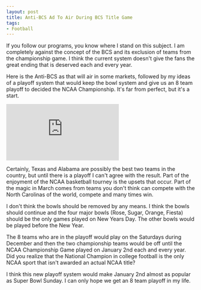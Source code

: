 ```yaml
---
layout: post
title: Anti-BCS Ad To Air During BCS Title Game
tags:
- Football
---
```


If you follow our programs, you know where I stand on this subject. I am completely against the concept of the BCS and its exclusion of teams from the championship game. I think the current system doesn't give the fans the great ending that is deserved each and every year.

Here is the Anti-BCS as that will air in some markets, followed by my ideas of a playoff system that would keep the bowl system and give us an 8 team playoff to decided the NCAA Championship. It's far from perfect, but it's a start.

<iframe src="http://www.youtube.com/embed/1ggMqbWKHIs" frameborder="0" allowfullscreen></iframe>

Certainly, Texas and Alabama are possibly the best two teams in the country, but until there is a playoff I can't agree with the result. Part of the enjoyment of the NCAA basketball tourney is the upsets that occur. Part of the magic in March comes from teams you don't think can compete with the North Carolinas of the world, compete and many times win.

I don't think the bowls should be removed by any means. I think the bowls should continue and the four major bowls (Rose, Sugar, Orange, Fiesta) should be the only games played on New Years Day. The other bowls would be played before the New Year.

The 8 teams who are in the playoff would play on the Saturdays during December and then the two championship teams would be off until the NCAA Championship Game played on January 2nd each and every year. Did you realize that the National Champion in college football is the only NCAA sport that isn't awarded an actual NCAA title?

I think this new playoff system would make January 2nd almost as popular as Super Bowl Sunday. I can only hope we get an 8 team playoff in my life.
